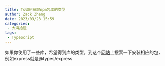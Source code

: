 ```yaml
---
title: Ts如何获取npm包库的类型
author: Zack Zheng
date: 2023/03/23 15:59
categories:
 - 大海拾遗
tags:
 - TypeScript
---
```



如果你使用了一些库，希望得到库的类型，到这个[网站](https://www.typescriptlang.org/dt/search?search=)上搜索一下安装相应的包，例如express就是@types/express


